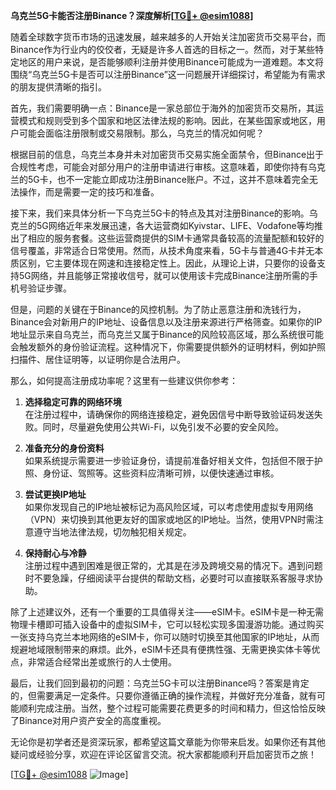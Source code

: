 **乌克兰5G卡能否注册Binance？深度解析[[TG💪+ @esim1088](https://t.me/s/esim1088)]**

随着全球数字货币市场的迅速发展，越来越多的人开始关注加密货币交易平台，而Binance作为行业内的佼佼者，无疑是许多人首选的目标之一。然而，对于某些特定地区的用户来说，是否能够顺利注册并使用Binance可能成为一道难题。本文将围绕“乌克兰5G卡是否可以注册Binance”这一问题展开详细探讨，希望能为有需求的朋友提供清晰的指引。

首先，我们需要明确一点：Binance是一家总部位于海外的加密货币交易所，其运营模式和规则受到多个国家和地区法律法规的影响。因此，在某些国家或地区，用户可能会面临注册限制或交易限制。那么，乌克兰的情况如何呢？

根据目前的信息，乌克兰本身并未对加密货币交易实施全面禁令，但Binance出于合规性考虑，可能会对部分用户的注册申请进行审核。这意味着，即使你持有乌克兰的5G卡，也不一定能立即成功注册Binance账户。不过，这并不意味着完全无法操作，而是需要一定的技巧和准备。

接下来，我们来具体分析一下乌克兰5G卡的特点及其对注册Binance的影响。乌克兰的5G网络近年来发展迅速，各大运营商如Kyivstar、LIFE、Vodafone等均推出了相应的服务套餐。这些运营商提供的SIM卡通常具备较高的流量配额和较好的信号覆盖，非常适合日常使用。然而，从技术角度来看，5G卡与普通4G卡并无本质区别，它主要体现在网速和连接稳定性上。因此，从理论上讲，只要你的设备支持5G网络，并且能够正常接收信号，就可以使用该卡完成Binance注册所需的手机号验证步骤。

但是，问题的关键在于Binance的风控机制。为了防止恶意注册和洗钱行为，Binance会对新用户的IP地址、设备信息以及注册来源进行严格筛查。如果你的IP地址显示来自乌克兰，而乌克兰又属于Binance的风险较高区域，那么系统很可能会触发额外的身份验证流程。这种情况下，你需要提供额外的证明材料，例如护照扫描件、居住证明等，以证明你是合法用户。

那么，如何提高注册成功率呢？这里有一些建议供你参考：

1. **选择稳定可靠的网络环境**  
   在注册过程中，请确保你的网络连接稳定，避免因信号中断导致验证码发送失败。同时，尽量避免使用公共Wi-Fi，以免引发不必要的安全风险。

2. **准备充分的身份资料**  
   如果系统提示需要进一步验证身份，请提前准备好相关文件，包括但不限于护照、身份证、驾照等。这些资料应清晰可辨，以便快速通过审核。

3. **尝试更换IP地址**  
   如果你发现自己的IP地址被标记为高风险区域，可以考虑使用虚拟专用网络（VPN）来切换到其他更友好的国家或地区的IP地址。当然，使用VPN时需注意遵守当地法律法规，切勿触犯相关规定。

4. **保持耐心与冷静**  
   注册过程中遇到困难是很正常的，尤其是在涉及跨境交易的情况下。遇到问题时不要急躁，仔细阅读平台提供的帮助文档，必要时可以直接联系客服寻求协助。

除了上述建议外，还有一个重要的工具值得关注——eSIM卡。eSIM卡是一种无需物理卡槽即可插入设备中的虚拟SIM卡，它可以轻松实现多国漫游功能。通过购买一张支持乌克兰本地网络的eSIM卡，你可以随时切换至其他国家的IP地址，从而规避地域限制带来的麻烦。此外，eSIM卡还具有便携性强、无需更换实体卡等优点，非常适合经常出差或旅行的人士使用。

最后，让我们回到最初的问题：乌克兰5G卡可以注册Binance吗？答案是肯定的，但需要满足一定条件。只要你遵循正确的操作流程，并做好充分准备，就有可能顺利完成注册。当然，整个过程可能需要花费更多的时间和精力，但这恰恰反映了Binance对用户资产安全的高度重视。

无论你是初学者还是资深玩家，都希望这篇文章能为你带来启发。如果你还有其他疑问或经验分享，欢迎在评论区留言交流。祝大家都能顺利开启加密货币之旅！

[[TG💪+ @esim1088](https://t.me/s/esim1088) ![Image](https://i.postimg.cc/4NQfJmqS/Snipaste-2025-05-13-00-14-12.png)]